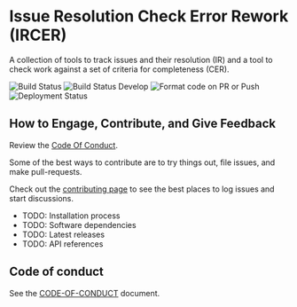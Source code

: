 # Issue Resolution Check Error Rework (IRCER)

A collection of tools to track issues and their resolution (IR) and a tool to check work against a set of criteria for completeness (CER).

![Build Status ](https://dev.azure.com/matthewjpaulosky/IRCER/_apis/build/status/IRCER%20-%20CI?branchName=main)
![Build Status Develop ](https://dev.azure.com/matthewjpaulosky/IRCER/_apis/build/status/IRCER%20-%20CI?branchName=develop)
![Format code on PR or Push ](https://github.com/mpaulosky/IRCERApplication/workflows/Format%20code%20on%20PR%20or%20Push/badge.svg?branch=develop)
![Deployment Status ](https://vsrm.dev.azure.com/matthewjpaulosky/_apis/public/Release/badge/b6347546-c8fc-4f43-946b-d290dead43fb/1/1)

## How to Engage, Contribute, and Give Feedback

Review the [Code Of Conduct](./CODE-OF-CONDUCT.md).

Some of the best ways to contribute are to try things out, file issues, and make pull-requests.

Check out the [contributing page](./Contributing.md) to see the best places to log issues and start discussions.

* TODO: Installation process
* TODO: Software dependencies
* TODO: Latest releases
* TODO: API references

## Code of conduct

See the [CODE-OF-CONDUCT](./CODE-OF-CONDUCT.md) document.
